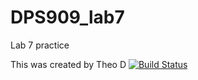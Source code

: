 # DPS909_lab7
Lab 7 practice 

This was created by Theo D
[![Build Status](https://travis-ci.org/Th30/DPS909_lab7.svg?branch=master)](https://travis-ci.org/Th30/DPS909_lab7)
